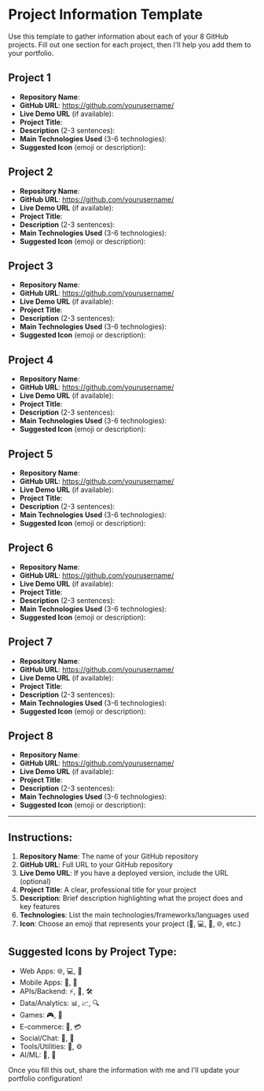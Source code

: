 # Project Information Template

Use this template to gather information about each of your 8 GitHub projects. Fill out one section for each project, then I'll help you add them to your portfolio.

## Project 1
- **Repository Name**: 
- **GitHub URL**: https://github.com/yourusername/
- **Live Demo URL** (if available): 
- **Project Title**: 
- **Description** (2-3 sentences): 
- **Main Technologies Used** (3-6 technologies): 
- **Suggested Icon** (emoji or description): 

## Project 2
- **Repository Name**: 
- **GitHub URL**: https://github.com/yourusername/
- **Live Demo URL** (if available): 
- **Project Title**: 
- **Description** (2-3 sentences): 
- **Main Technologies Used** (3-6 technologies): 
- **Suggested Icon** (emoji or description): 

## Project 3
- **Repository Name**: 
- **GitHub URL**: https://github.com/yourusername/
- **Live Demo URL** (if available): 
- **Project Title**: 
- **Description** (2-3 sentences): 
- **Main Technologies Used** (3-6 technologies): 
- **Suggested Icon** (emoji or description): 

## Project 4
- **Repository Name**: 
- **GitHub URL**: https://github.com/yourusername/
- **Live Demo URL** (if available): 
- **Project Title**: 
- **Description** (2-3 sentences): 
- **Main Technologies Used** (3-6 technologies): 
- **Suggested Icon** (emoji or description): 

## Project 5
- **Repository Name**: 
- **GitHub URL**: https://github.com/yourusername/
- **Live Demo URL** (if available): 
- **Project Title**: 
- **Description** (2-3 sentences): 
- **Main Technologies Used** (3-6 technologies): 
- **Suggested Icon** (emoji or description): 

## Project 6
- **Repository Name**: 
- **GitHub URL**: https://github.com/yourusername/
- **Live Demo URL** (if available): 
- **Project Title**: 
- **Description** (2-3 sentences): 
- **Main Technologies Used** (3-6 technologies): 
- **Suggested Icon** (emoji or description): 

## Project 7
- **Repository Name**: 
- **GitHub URL**: https://github.com/yourusername/
- **Live Demo URL** (if available): 
- **Project Title**: 
- **Description** (2-3 sentences): 
- **Main Technologies Used** (3-6 technologies): 
- **Suggested Icon** (emoji or description): 

## Project 8
- **Repository Name**: 
- **GitHub URL**: https://github.com/yourusername/
- **Live Demo URL** (if available): 
- **Project Title**: 
- **Description** (2-3 sentences): 
- **Main Technologies Used** (3-6 technologies): 
- **Suggested Icon** (emoji or description): 

---

## Instructions:

1. **Repository Name**: The name of your GitHub repository
2. **GitHub URL**: Full URL to your GitHub repository
3. **Live Demo URL**: If you have a deployed version, include the URL (optional)
4. **Project Title**: A clear, professional title for your project
5. **Description**: Brief description highlighting what the project does and key features
6. **Technologies**: List the main technologies/frameworks/languages used
7. **Icon**: Choose an emoji that represents your project (🚀, 💻, 📱, 🌐, etc.)

## Suggested Icons by Project Type:
- Web Apps: 🌐, 💻, 🚀
- Mobile Apps: 📱, 📲
- APIs/Backend: ⚡, 🔧, 🛠️
- Data/Analytics: 📊, 📈, 🔍
- Games: 🎮, 🎯
- E-commerce: 🛒, 💳
- Social/Chat: 💬, 👥
- Tools/Utilities: 🔨, ⚙️
- AI/ML: 🤖, 🧠

Once you fill this out, share the information with me and I'll update your portfolio configuration!
